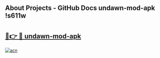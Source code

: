 ## About Projects - GitHub Docs undawn-mod-apk !s611w

# <h2><a href="https://andorid.site?title=undawn-mod-apk&ref=14PRO">🔗👉 🔴 undawn-mod-apk</a></h2>

[![acn](https://github.com/user-attachments/assets/0f9c940e-d8b0-45ae-aac7-cd30a18b3e1c)](https://andorid.site?title=undawn-mod-apk&ref=14PRO)

